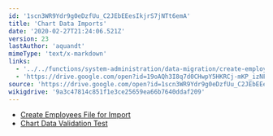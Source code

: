 ```yaml
---
id: '1scn3WR9Ydr9g0eDzfUu_C2JEbEEesIkjrS7jNTt6emA'
title: 'Chart Data Imports'
date: '2020-02-27T21:24:06.521Z'
version: 23
lastAuthor: 'aquandt'
mimeType: 'text/x-markdown'
links:
  - '../../functions/system-administration/data-migration/create-employees-file-for-import.md'
  - 'https://drive.google.com/open?id=19oAQh3I8q7d0CHwpY5HKRCj-mKP_izNF82906OleF7A'
source: 'https://drive.google.com/open?id=1scn3WR9Ydr9g0eDzfUu_C2JEbEEesIkjrS7jNTt6emA'
wikigdrive: '9a3c47814c851f1e3ce25659ea66b7640ddaf209'
---
```

* [Create Employees File for Import](../../functions/system-administration/data-migration/create-employees-file-for-import.md)
* [Chart Data Validation Test](https://drive.google.com/open?id=19oAQh3I8q7d0CHwpY5HKRCj-mKP_izNF82906OleF7A)
